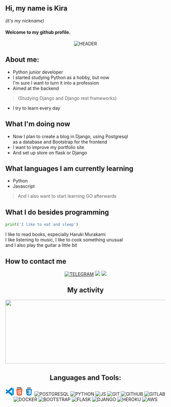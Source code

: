 
## Hi, my name is Kira 
*(it's my nickname)*

#### Welcome to my github profile.

<div align="center">
  <img alt="HEADER" width="830px" height="220px" src="https://64.media.tumblr.com/6835fa6675f2c74bf2c0a13bbd859c5c/tumblr_p4bh85X1dE1wpx51ho8_1280.jpg"/>
</div>

## About me:
- Python junior developer
- I started studying Python as a hobby, but now<br>
I'm sure I want to turn it into a profession
- Aimed at the backend<br>
> (Studying Django and Django rest frameworks)
- I try to learn every day

## What I'm doing now
- Now I plan to create a blog in Django, using Postgresql<br>
as a database and Bootstrap for the frontend
- I want to improve my portfolio site
- And set up store on flask or Django

## What languages I am currently learning
- Python
- Javascript
>  And I also want to start learning GO afterwards

## What I do besides programming
```python
print('I like to eat and sleep')
```
<p>I like to read books, especially Haruki Murakami<br>
I like listening to music, I like to cook something unusual<br>
and I also play the guitar a little bit</p>

## How to contact me
<div align="center">
  <a href="https://t.me/waydk"><img alt="TELEGRAM" width="45px"  src="https://img.icons8.com/color/48/000000/telegram-app--v3.png"/></a>
  <a href="https://www.instagram.com/wayd.vrn/"><img width="45px" src="https://img.icons8.com/fluency/48/000000/instagram-new.png"></a>
   <a href="waydk.note@gmail.com"><img width="45px" src="https://img.icons8.com/color/48/000000/gmail-new.png"/></a>
</div>

<div align="center">
  <h2>My activity</h2>
  <img width="600" height="200" src="https://github-readme-streak-stats.herokuapp.com?user=waydk&theme=dark">
</div>

<div align="center">
  <h2>Languages and Tools:</h2>
  <img  alt="Visual Studio Code" width="26px" src="https://raw.githubusercontent.com/github/explore/80688e429a7d4ef2fca1e82350fe8e3517d3494d/topics/visual-studio-code/visual-studio-code.png"/>
  <img alt="HTML5" width="26px" src="https://raw.githubusercontent.com/github/explore/80688e429a7d4ef2fca1e82350fe8e3517d3494d/topics/html/html.png"/>
  <img alt="CSS3" width="26px" src="https://raw.githubusercontent.com/github/explore/80688e429a7d4ef2fca1e82350fe8e3517d3494d/topics/css/css.png"/>
  <img alt="POSTGRESQL" width="26px" src="https://img.icons8.com/color/48/000000/postgreesql.png"/>
  <img alt="PYTHON" width="26px"src="https://img.icons8.com/color/48/000000/python--v1.png"/>
  <img alt="JS" width="26px" src="https://img.icons8.com/color/48/000000/javascript--v1.png"/>
  <img alt="GIT" width="26px"src="https://img.icons8.com/color/48/000000/git.png"/>
  <img alt="GITHUB" width="26px" src="https://img.icons8.com/plasticine/100/000000/github.png"/>
  <img alt="GITLAB" width="26px" src="https://img.icons8.com/color/48/000000/gitlab.png"/>
  <img alt="DOCKER" width="26px" src="https://img.icons8.com/color/48/000000/docker.png"/>
  <img alt="BOOTSTRAP" width="26px" src="https://upload.wikimedia.org/wikipedia/commons/thumb/b/b2/Bootstrap_logo.svg/512px-Bootstrap_logo.svg.png"/>
  <img alt="FLASK" width="26px" src="https://img.icons8.com/nolan/50/flask.png"/>
  <img alt="DJANGO" width="26px" src="https://img.icons8.com/color/48/000000/django.png"/>
  <img alt="HEROKU" width="26px" src="https://img.icons8.com/color/48/000000/heroku.png"/>
  <img alt="AWS" width="26px" src="https://img.icons8.com/color/48/000000/amazon-web-services.png"/>
</div>

<!--
**waydk/waydk** is a ✨ _special_ ✨ repository because its `README.md` (this file) appears on your GitHub profile.

Here are some ideas to get you started:

- 🔭 I’m currently working on ...
- 🌱 I’m currently learning ...
- 👯 I’m looking to collaborate on ...
- 🤔 I’m looking for help with ...
- 💬 Ask me about ...
- 📫 How to reach me: ...
- 😄 Pronouns: ...
- ⚡ Fun fact: ...
-->
